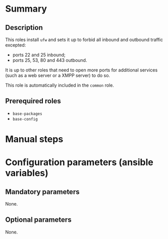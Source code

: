 # Summary

## Description

This roles install `ufw` and sets it up to forbid all inbound and outbound
traffic excepted:

- ports 22 and 25 inbound;
- ports 25, 53, 80 and 443 outbound.

It is up to other roles that need to open more ports for additional services
(such as a web server or a XMPP server) to do so.

This role is automatically included in the `common` role.

## Prerequired roles

- `base-packages`
- `base-config`

# Manual steps

# Configuration parameters (ansible variables)

## Mandatory parameters

None.

## Optional parameters

None.
